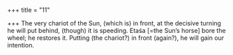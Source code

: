 +++
title = "11"

+++
The very chariot of the Sun, (which is) in front, at the decisive turning  he will put behind, (though) it is speeding.
Etaśa [=the Sun’s horse] bore the wheel; he restores it. Putting (the
chariot?) in front (again?), he will gain our intention.